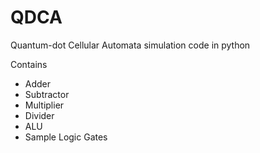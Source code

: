 # QDCA
Quantum-dot Cellular Automata simulation code in python

Contains 
  - Adder
  - Subtractor
  - Multiplier
  - Divider
  - ALU
  - Sample Logic Gates
